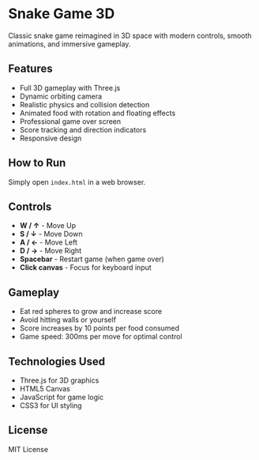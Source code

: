 # Snake Game 3D

Classic snake game reimagined in 3D space with modern controls, smooth animations, and immersive gameplay.

## Features
- Full 3D gameplay with Three.js
- Dynamic orbiting camera
- Realistic physics and collision detection
- Animated food with rotation and floating effects
- Professional game over screen
- Score tracking and direction indicators
- Responsive design

## How to Run
Simply open `index.html` in a web browser.

## Controls
- **W / ↑** - Move Up
- **S / ↓** - Move Down  
- **A / ←** - Move Left
- **D / →** - Move Right
- **Spacebar** - Restart game (when game over)
- **Click canvas** - Focus for keyboard input

## Gameplay
- Eat red spheres to grow and increase score
- Avoid hitting walls or yourself
- Score increases by 10 points per food consumed
- Game speed: 300ms per move for optimal control

## Technologies Used
- Three.js for 3D graphics
- HTML5 Canvas
- JavaScript for game logic
- CSS3 for UI styling

## License
MIT License 